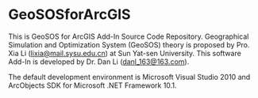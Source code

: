 # GeoSOSforArcGIS
This is GeoSOS for ArcGIS Add-In Source Code Repository.
Geographical Simulation and Optimization System (GeoSOS) theory is proposed by Pro. Xia Li (lixia@mail.sysu.edu.cn) at Sun Yat-sen University.
This software Add-In is developed by Dr. Dan Li (danl_163@163.com).

The default development environment is Microsoft Visual Studio 2010 and ArcObjects SDK for Microsoft .NET Framework 10.1. 
